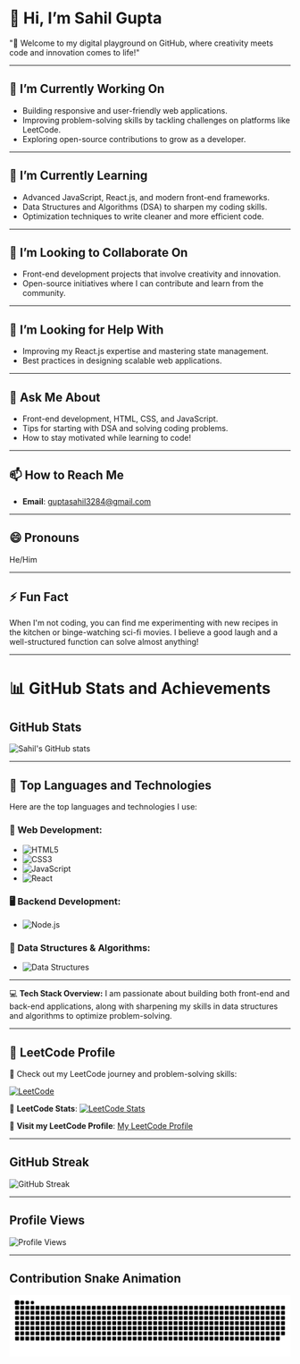 # 👋 Hi, I’m Sahil Gupta
"🚀 Welcome to my digital playground on GitHub, where creativity meets code and innovation comes to life!"

---

## 🔭 I’m Currently Working On
- Building responsive and user-friendly web applications.  
- Improving problem-solving skills by tackling challenges on platforms like LeetCode.  
- Exploring open-source contributions to grow as a developer.  

---

## 🌱 I’m Currently Learning
- Advanced JavaScript, React.js, and modern front-end frameworks.  
- Data Structures and Algorithms (DSA) to sharpen my coding skills.  
- Optimization techniques to write cleaner and more efficient code.  

---

## 👯 I’m Looking to Collaborate On
- Front-end development projects that involve creativity and innovation.  
- Open-source initiatives where I can contribute and learn from the community.  

---

## 🤔 I’m Looking for Help With
- Improving my React.js expertise and mastering state management.  
- Best practices in designing scalable web applications.  

---

## 💬 Ask Me About
- Front-end development, HTML, CSS, and JavaScript.  
- Tips for starting with DSA and solving coding problems.  
- How to stay motivated while learning to code!  

---

## 📫 How to Reach Me
- **Email**: [guptasahil3284@gmail.com](mailto:guptasahil3284@gmail.com)   

---

## 😄 Pronouns
He/Him  

---

## ⚡ Fun Fact
When I'm not coding, you can find me experimenting with new recipes in the kitchen or binge-watching sci-fi movies. I believe a good laugh and a well-structured function can solve almost anything!

---

# 📊 GitHub Stats and Achievements

## GitHub Stats
![Sahil's GitHub stats](https://github-readme-stats.vercel.app/api?username=SahilGupta893&show_icons=true&theme=radical)

---

## 🌟 Top Languages and Technologies

Here are the top languages and technologies I use:

### 🔧 Web Development:
- ![HTML5](https://img.shields.io/badge/-HTML5-FF5733?logo=html5&logoColor=white)
- ![CSS3](https://img.shields.io/badge/-CSS3-00A9E0?logo=css3&logoColor=white)
- ![JavaScript](https://img.shields.io/badge/-JavaScript-F7DF1E?logo=javascript&logoColor=black)
- ![React](https://img.shields.io/badge/-React-61DAFB?logo=react&logoColor=black)

### 🖥 Backend Development:
- ![Node.js](https://img.shields.io/badge/-Node.js-339933?logo=node.js&logoColor=white)

### 🧠 Data Structures & Algorithms:
- ![Data Structures](https://img.shields.io/badge/-Data%20Structures-0072B1?logo=python&logoColor=white)

---

💻 **Tech Stack Overview:**
I am passionate about building both front-end and back-end applications, along with sharpening my skills in data structures and algorithms to optimize problem-solving. 

---

## 🚀 LeetCode Profile

🎯 Check out my LeetCode journey and problem-solving skills:

[![LeetCode](https://img.shields.io/badge/LeetCode-Sahil_gupta01-yellow?style=for-the-badge&logo=leetcode)](https://leetcode.com/u/Sahil_gupta01/)

🔢 **LeetCode Stats**:
[![LeetCode Stats](https://leetcard.jacoblin.cool/jai_gupta01)](https://leetcode.com/u/Sahil_gupta01/)

🔗 **Visit my LeetCode Profile**: [My LeetCode Profile](https://leetcode.com/u/Sahil_gupta01/)


---

## GitHub Streak
![GitHub Streak](https://streak-stats.demolab.com?user=SahilGupta893&theme=radical)

---

## Profile Views
![Profile Views](https://komarev.com/ghpvc/?username=SahilGupta893&color=blue)

---

## Contribution Snake Animation
![snake animation](https://raw.githubusercontent.com/Platane/snk/output/github-contribution-grid-snake.svg)


